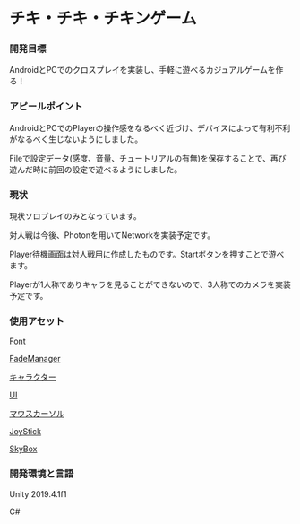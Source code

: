 # チキ・チキ・チキンゲーム

### 開発目標

AndroidとPCでのクロスプレイを実装し、手軽に遊べるカジュアルゲームを作る！


### アピールポイント

AndroidとPCでのPlayerの操作感をなるべく近づけ、デバイスによって有利不利がなるべく生じないようにしました。

Fileで設定データ(感度、音量、チュートリアルの有無)を保存することで、再び遊んだ時に前回の設定で遊べるようにしました。


### 現状

現状ソロプレイのみとなっています。

対人戦は今後、Photonを用いてNetworkを実装予定です。

Player待機画面は対人戦用に作成したものです。Startボタンを押すことで遊べます。

Playerが1人称でありキャラを見ることができないので、3人称でのカメラを実装予定です。


### 使用アセット

[Font](https://atclip.jp/font-page/161)

[FadeManager](https://github.com/naichilab/Unity-FadeManager/blob/master/README.ja.md)

[キャラクター](https://assetstore.unity.com/packages/3d/characters/animals/5-animated-voxel-animals-145754)

[UI](https://assetstore.unity.com/packages/2d/gui/icons/simple-ui-icons-147101)

[マウスカーソル](https://assetstore.unity.com/packages/2d/gui/icons/pixel-cursors-109256)

[JoyStick](https://assetstore.unity.com/packages/tools/input-management/joystick-pack-107631)

[SkyBox](https://assetstore.unity.com/packages/vfx/shaders/free-skybox-extended-shader-107400)


### 開発環境と言語

Unity 2019.4.1f1

C#
